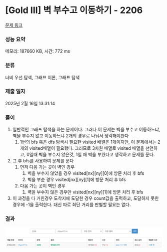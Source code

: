 # [Gold III] 벽 부수고 이동하기 - 2206

[문제 링크](https://www.acmicpc.net/problem/2206)

### 성능 요약

메모리: 187660 KB, 시간: 772 ms

### 분류

너비 우선 탐색, 그래프 이론, 그래프 탐색

### 제출 일자

2025년 2월 16일 13:31:14

### 풀이
1. 일반적인 그래프 탐색을 하는 문제이다. 그러나 이 문제는 벽을 부수고 이동하느냐, 벽을 부수지 않고 이동하느냐 2개의 경우로 나눠서 생각해야한다
    1. 1번의 bfs 혹은 dfs 탐색시 필요한 visited 배열은 1개이지만, 이 문제에서는 2개의 visited배열이 필요했다. 그러므로 3차원 배열로 visited 배열을 선언하고, 0일때 벽을 부수지 않은것, 1일 때 벽을 부쉈다고 생각하고 문제를 푼다.
2. 그 후 bfs를 사용하여 문제를 푼다
    1. 먼저 다음 가는 곳이 벽인 경우
        1. 벽을 부수지 않았을 경우 visited[nx][ny][0]에 방문 처리 후 bfs
        2. 벽을 부순 경우 visited[nx][ny][1]에 방문 처리 후 bfs
    2. 다음 가는 곳이 벽인 경우
        1. 벽을 부수지 않은 경우만 visited[nx][ny][1]에 방문 처리 후 bfs
3. 이 과정을 다 거친경우 도착지에 도달한 경우 count값을 출력하고, 도달하지 못한 경우에 -1을 출력한다. 대신 따로 최단 거리를 판별할 필요는 없다.

### 결과
![image.png](image.png)
